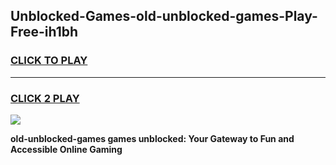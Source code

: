 
## Unblocked-Games-old-unblocked-games-Play-Free-ih1bh
<h3>
<a href="https://premium76.site?title=old-unblocked-games&ref=18A1">CLICK TO PLAY</a></h3>
<hr>

<h3>
<a href="https://premium76.site?title=old-unblocked-games&ref=18A1">CLICK 2 PLAY</a>
  
</h3>

<a href="https://premium76.site?title=old-unblocked-games&ref=18A1"><img src="https://clearcache.store/games.png"></a>


**old-unblocked-games games unblocked: Your Gateway to Fun and Accessible Online Gaming**
